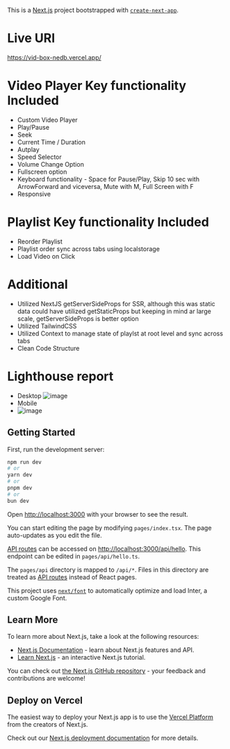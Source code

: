 This is a [Next.js](https://nextjs.org/) project bootstrapped with [`create-next-app`](https://github.com/vercel/next.js/tree/canary/packages/create-next-app).

# Live URl
https://vid-box-nedb.vercel.app/

# Video Player Key functionality Included
- Custom Video Player
- Play/Pause
- Seek
- Current Time / Duration
- Autplay
- Speed Selector
- Volume Change Option
- Fullscreen option
- Keyboard functionality - Space for Pause/Play, Skip 10 sec with ArrowForward and viceversa, Mute with M, Full Screen with F
- Responsive 

# Playlist Key functionality Included
- Reorder Playlist
- Playlist order sync across tabs using localstorage
- Load Video on Click

# Additional
- Utilized NextJS getServerSideProps for SSR, although this was static data could have utilized getStaticProps but keeping in mind ar large scale, getServerSideProps is better option
- Utilized TailwindCSS
- Utilized Context to manage state of playlst at root level and sync across tabs
- Clean Code Structure


# Lighthouse report
- Desktop
 ![image](https://github.com/akhilesh-s/vid-box/assets/42044519/55768bd2-095d-4abc-8f70-063f50e7c08e)
- Mobile
- ![image](https://github.com/akhilesh-s/vid-box/assets/42044519/9ada66d7-9892-47fc-8b36-0ccb51db3079)



## Getting Started

First, run the development server:

```bash
npm run dev
# or
yarn dev
# or
pnpm dev
# or
bun dev
```

Open [http://localhost:3000](http://localhost:3000) with your browser to see the result.

You can start editing the page by modifying `pages/index.tsx`. The page auto-updates as you edit the file.

[API routes](https://nextjs.org/docs/api-routes/introduction) can be accessed on [http://localhost:3000/api/hello](http://localhost:3000/api/hello). This endpoint can be edited in `pages/api/hello.ts`.

The `pages/api` directory is mapped to `/api/*`. Files in this directory are treated as [API routes](https://nextjs.org/docs/api-routes/introduction) instead of React pages.

This project uses [`next/font`](https://nextjs.org/docs/basic-features/font-optimization) to automatically optimize and load Inter, a custom Google Font.

## Learn More

To learn more about Next.js, take a look at the following resources:

- [Next.js Documentation](https://nextjs.org/docs) - learn about Next.js features and API.
- [Learn Next.js](https://nextjs.org/learn) - an interactive Next.js tutorial.

You can check out [the Next.js GitHub repository](https://github.com/vercel/next.js/) - your feedback and contributions are welcome!

## Deploy on Vercel

The easiest way to deploy your Next.js app is to use the [Vercel Platform](https://vercel.com/new?utm_medium=default-template&filter=next.js&utm_source=create-next-app&utm_campaign=create-next-app-readme) from the creators of Next.js.

Check out our [Next.js deployment documentation](https://nextjs.org/docs/deployment) for more details.
